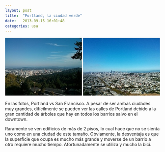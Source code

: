 ```yaml
---
layout: post
title:  "Portland, la ciudad verde"
date:   2013-09-15 16:01:48
categories: usa
---
```


<a href="/img/usa/portland.jpg" data-toggle="lightbox"><img src="img/usa/portland_mini.jpg" /></a>
<a href="/img/usa/sf.jpg" data-toggle="lightbox"><img src="img/usa/sf_mini.jpg" /></a>

En las fotos, Portland vs San Francisco. A pesar de ser ambas ciudades muy grandes, difícilmente se pueden ver las calles de Portland debido a la gran cantidad de árboles que hay en todos los barrios salvo en el downtown.

Raramente se ven edificios de más de 2 pisos, lo cual hace que no se sienta uno como en una ciudad de este tamaño. Obviamente, la desventaja es que la superficie que ocupa es mucho más grande y moverse de un barrio a otro requiere mucho tiempo. Afortunadamente se utiliza y mucho la bici.
